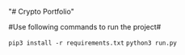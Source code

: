 "# Crypto Portfolio" 


#Use following commands to run the project#

`pip3 install -r requirements.txt`
`python3 run.py`
